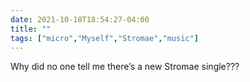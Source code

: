 ```yaml
---
date: 2021-10-18T18:54:27-04:00
title: ""
tags: ["micro","Myself","Stromae","music"]
---
```

Why did no one tell me there’s a new Stromae single???
